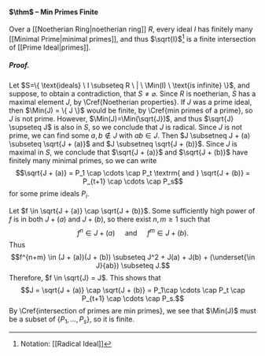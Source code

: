 #### $\thm$ – Min Primes Finite
Over a [[Noetherian Ring|noetherian ring]] $R$, every ideal $I$ has finitely many [[Minimal Prime|minimal primes]], and thus $\sqrt{I}$[^1] is a finite intersection of [[Prime Ideal|primes]].

##### *Proof.*
Let $S=\{ \text{ideals} \ I \subseteq R \ | \ \Min(I) \ \text{is infinite} \}$, and suppose, to obtain a contradiction, that $S\neq \varnothing$. Since $R$ is noetherian, $S$ has a maximal element $J$, by \Cref{Noetherian properties}. If $J$ was a prime ideal, then $\Min(J) = \{ J \}$ would be finite, by \Cref{min primes of a prime}, so $J$ is not prime. However, $\Min(J)=\Min(\sqrt{J})$, and thus $\sqrt{J} \supseteq J$ is also in $S$, so we conclude that $J$ is radical. Since $J$ is not prime, we can find some $a, b \notin J$ with $ab \in J$. Then $J \subsetneq J + (a) \subseteq \sqrt{J + (a)}$ and $J \subsetneq \sqrt{J + (b)}$. Since $J$ is maximal in $S$, we conclude that $\sqrt{J + (a)}$ and $\sqrt{J + (b)}$ have finitely many minimal primes, so we can write $$\sqrt{J + (a)} = P_1 \cap \cdots \cap P_t \textrm{ and } \sqrt{J + (b)} = P_{t+1} \cap \cdots \cap P_s$$for some prime ideals $P_i$.

Let $f \in \sqrt{J + (a)} \cap \sqrt{J + (b)}$. Some sufficiently high power of $f$ is in both $J + (a)$ and $J + (b)$, so there exist $n, m \geqslant 1$ such that$$f^n \in J + (a) \quad \textrm{ and } \quad f^m \in J + (b).$$Thus$$f^{n+m} \in (J + (a))(J + (b)) \subseteq J^2 + J(a) + J(b) + (\underset{\in J}{ab}) \subseteq J.$$Therefore, $f \in \sqrt{J} = J$. This shows that $$J = \sqrt{J + (a)} \cap \sqrt{J + (b)} = P_1\cap \cdots \cap P_t \cap P_{t+1} \cap \cdots \cap P_s.$$By \Cref{intersection of primes are min primes}, we see that $\Min(J)$ must be a subset of $\{P_1,\dots,P_s\}$, so it is finite.

[^1]: Notation: [[Radical Ideal]]